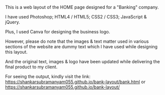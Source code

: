 This is a web layout of the HOME page designed for a "Banking" company. 

I have used Photoshop; HTML4 / HTML5; CSS2 / CSS3; JavaScript & jQuery. 

Plus, I used Canva for designing the business logo. 

However, please do note that the images & text matter used in various sections of the website are dummy text which I have used while designing this layout. 

And the original text, images & logo have been updated while delivering the final product to my client. 

For seeing the output, kindly visit the link: https://shankarsubramanyam055.github.io/bank-layout/bank.html or https://shankarsubramanyam055.github.io/bank-layout/
